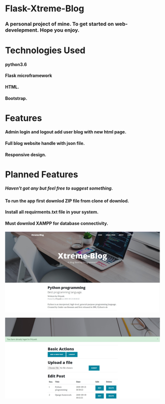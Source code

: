 # Flask-Xtreme-Blog

### A personal project of mine. To get started on web-develepment. Hope you enjoy.

# Technologies Used

#### python3.6
#### Flask microframework
#### HTML.
#### Bootstrap.

# Features
#### Admin login and logout add user blog with new html page.
#### Full blog website handle with json file.
#### Responsive design.
# Planned Features
##### Haven't got any but feel free to suggest something.

#### To run the app first downlod ZIP file from clone of downlod.
#### Install all requirments.txt file in your system.
#### Must downlod XAMPP for database connectivity.

![](https://github.com/PM00099/Flask-Xtreme-Blog/blob/master/pr_5.jpg)


![](https://github.com/PM00099/Flask-Xtreme-Blog/blob/master/pr_6.jpg)
